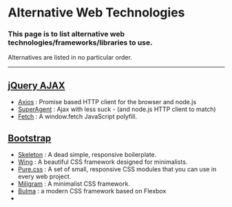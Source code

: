 # Alternative Web Technologies

### This page is to list alternative web technologies/frameworks/libraries to use.
Alternatives are listed in no particular order.
****
## [jQuery AJAX](http://api.jquery.com/jquery.ajax/)
- [Axios](https://github.com/mzabriskie/axios) : Promise based HTTP client for the browser and node.js
- [SuperAgent](https://github.com/visionmedia/superagent) : Ajax with less suck - (and node.js HTTP client to match)
- [Fetch](https://github.com/github/fetch) : A window.fetch JavaScript polyfill.

## [Bootstrap](http://getbootstrap.com/)
- [Skeleton](http://getskeleton.com/) : A dead simple, responsive boilerplate.
- [Wing](https://github.com/kbrsh/wing) : A beautiful CSS framework designed for minimalists.
- [Pure.css](https://purecss.io/) : A set of small, responsive CSS modules that you can use in every web project.
- [Miligram](http://milligram.io/) : A minimalist CSS framework.
- [Bulma](http://bulma.io/) : a modern CSS framework based on Flexbox
- 

